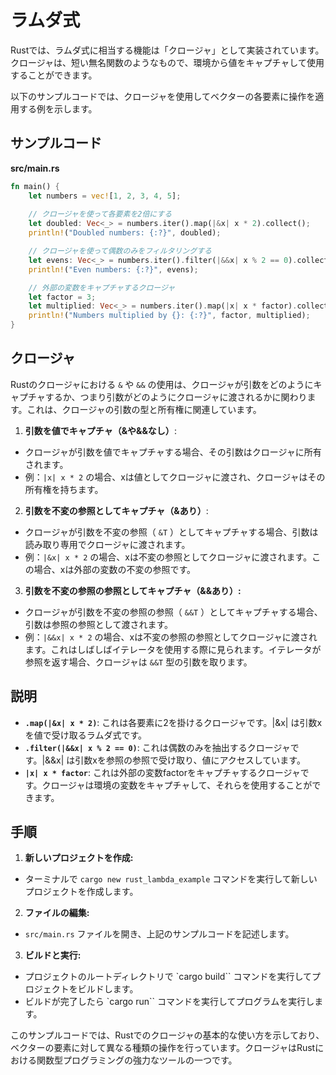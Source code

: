 # ラムダ式

Rustでは、ラムダ式に相当する機能は「クロージャ」として実装されています。クロージャは、短い無名関数のようなもので、環境から値をキャプチャして使用することができます。

以下のサンプルコードでは、クロージャを使用してベクターの各要素に操作を適用する例を示します。

## サンプルコード
**src/main.rs**
```rust
fn main() {
    let numbers = vec![1, 2, 3, 4, 5];
    
    // クロージャを使って各要素を2倍にする
    let doubled: Vec<_> = numbers.iter().map(|&x| x * 2).collect();
    println!("Doubled numbers: {:?}", doubled);

    // クロージャを使って偶数のみをフィルタリングする
    let evens: Vec<_> = numbers.iter().filter(|&&x| x % 2 == 0).collect();
    println!("Even numbers: {:?}", evens);

    // 外部の変数をキャプチャするクロージャ
    let factor = 3;
    let multiplied: Vec<_> = numbers.iter().map(|x| x * factor).collect();
    println!("Numbers multiplied by {}: {:?}", factor, multiplied);
}
```
## クロージャ
Rustのクロージャにおける `&` や `&&` の使用は、クロージャが引数をどのようにキャプチャするか、つまり引数がどのようにクロージャに渡されるかに関わります。これは、クロージャの引数の型と所有権に関連しています。

1. **引数を値でキャプチャ（&や&&なし）**:
- クロージャが引数を値でキャプチャする場合、その引数はクロージャに所有されます。
- 例：`|x| x * 2` の場合、xは値としてクロージャに渡され、クロージャはその所有権を持ちます。

2. **引数を不変の参照としてキャプチャ（&あり）**:
- クロージャが引数を不変の参照（ `&T` ）としてキャプチャする場合、引数は読み取り専用でクロージャに渡されます。
- 例：`|&x| x * 2` の場合、xは不変の参照としてクロージャに渡されます。この場合、xは外部の変数の不変の参照です。

3. **引数を不変の参照の参照としてキャプチャ（&&あり）:**
- クロージャが引数を不変の参照の参照（ `&&T` ）としてキャプチャする場合、引数は参照の参照として渡されます。
- 例：`|&&x| x * 2` の場合、xは不変の参照の参照としてクロージャに渡されます。これはしばしばイテレータを使用する際に見られます。イテレータが参照を返す場合、クロージャは `&&T` 型の引数を取ります。

## 説明
- **`.map(|&x| x * 2)`**: これは各要素に2を掛けるクロージャです。|&x| は引数xを値で受け取るラムダ式です。
- **`.filter(|&&x| x % 2 == 0)`**: これは偶数のみを抽出するクロージャです。|&&x| は引数xを参照の参照で受け取り、値にアクセスしています。
- **`|x| x * factor`**: これは外部の変数factorをキャプチャするクロージャです。クロージャは環境の変数をキャプチャして、それらを使用することができます。

## 手順
1. **新しいプロジェクトを作成:**
- ターミナルで `cargo new rust_lambda_example` コマンドを実行して新しいプロジェクトを作成します。

2. **ファイルの編集:**
- `src/main.rs` ファイルを開き、上記のサンプルコードを記述します。

3. **ビルドと実行:**
- プロジェクトのルートディレクトリで `cargo build`` コマンドを実行してプロジェクトをビルドします。
- ビルドが完了したら `cargo run`` コマンドを実行してプログラムを実行します。

このサンプルコードでは、Rustでのクロージャの基本的な使い方を示しており、ベクターの要素に対して異なる種類の操作を行っています。クロージャはRustにおける関数型プログラミングの強力なツールの一つです。